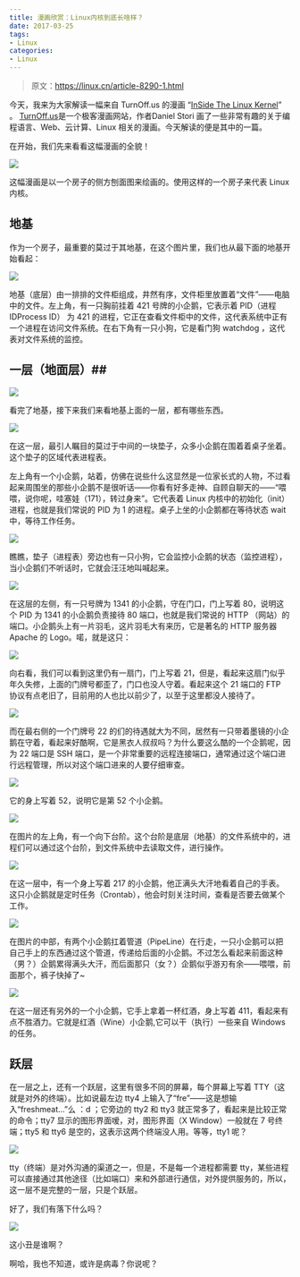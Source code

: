```yaml
---
title: 漫画欣赏：Linux内核到底长啥样？
date: 2017-03-25
tags:
- Linux
categories:
- Linux
---
```


> 原文：https://linux.cn/article-8290-1.html

今天，我来为大家解读一幅来自 TurnOff.us 的漫画 “[InSide The Linux Kernel](http://turnoff.us/geek/inside-the-linux-kernel/)” 。 [TurnOff.us](http://turnoff.us/)是一个极客漫画网站，作者Daniel Stori 画了一些非常有趣的关于编程语言、Web、云计算、Linux 相关的漫画。今天解读的便是其中的一篇。<!--more-->

在开始，我们先来看看这幅漫画的全貌！

![](https://img2.fanhaobai.com/2017/03/linux-core-caricature/5BD8ACFD12B2952124B8C9A70546A190.png)

这幅漫画是以一个房子的侧方刨面图来绘画的。使用这样的一个房子来代表 Linux 内核。

## 地基 ##

作为一个房子，最重要的莫过于其地基，在这个图片里，我们也从最下面的地基开始看起：

![](https://img3.fanhaobai.com/2017/03/linux-core-caricature/3C27118DE046AD57EF68F273C0D97CEB.png)

地基（底层）由一排排的文件柜组成，井然有序，文件柜里放置着“文件”——电脑中的文件。左上角，有一只胸前挂着 421 号牌的小企鹅，它表示着 PID（进程 IDProcess ID） 为 421 的进程，它正在查看文件柜中的文件，这代表系统中正有一个进程在访问文件系统。在右下角有一只小狗，它是看门狗 watchdog ，这代表对文件系统的监控。

## 一层（地面层）##

![](https://img4.fanhaobai.com/2017/03/linux-core-caricature/B3FBAEAC24E48666A4442ADEB950BE21.png)

看完了地基，接下来我们来看地基上面的一层，都有哪些东西。

![](https://img5.fanhaobai.com/2017/03/linux-core-caricature/7367932F64D0D54E31AF624CF830E0CF.png)

在这一层，最引人瞩目的莫过于中间的一块垫子，众多小企鹅在围着着桌子坐着。这个垫子的区域代表进程表。

左上角有一个小企鹅，站着，仿佛在说些什么这显然是一位家长式的人物，不过看起来周围坐的那些小企鹅不是很听话——你看有好多走神、自顾自聊天的——“喂喂，说你呢，哇塞娃（171），转过身来”。它代表着 Linux 内核中的初始化（init）进程，也就是我们常说的 PID 为 1 的进程。桌子上坐的小企鹅都在等待状态 wait 中，等待工作任务。

![](https://img0.fanhaobai.com/2017/03/linux-core-caricature/A60AFE2B528D380E7C11D921C5D416D2.png)

瞧瞧，垫子（进程表）旁边也有一只小狗，它会监控小企鹅的状态（监控进程），当小企鹅们不听话时，它就会汪汪地叫喊起来。

![](https://img1.fanhaobai.com/2017/03/linux-core-caricature/CDA46D0971D6354391ECC3A88E711EA0.png)

在这层的左侧，有一只号牌为 1341 的小企鹅，守在门口，门上写着 80，说明这个 PID 为 1341 的小企鹅负责接待 80 端口，也就是我们常说的 HTTP （网站）的端口。小企鹅头上有一片羽毛，这片羽毛大有来历，它是著名的 HTTP 服务器 Apache 的 Logo。喏，就是这只：

![](https://img2.fanhaobai.com/2017/03/linux-core-caricature/A92E721F6E3331ECFF02BF6A2E25F43D.png)

向右看，我们可以看到这里仍有一扇门，门上写着 21，但是，看起来这扇门似乎年久失修，上面的门牌号都歪了，门口也没人守着。看起来这个 21 端口的 FTP 协议有点老旧了，目前用的人也比以前少了，以至于这里都没人接待了。

![](https://img3.fanhaobai.com/2017/03/linux-core-caricature/C8277CBC07F312F62D0EF9DA9AF01F19.png)

而在最右侧的一个门牌号 22 的们的待遇就大为不同，居然有一只带着墨镜的小企鹅在守着，看起来好酷啊，它是黑衣人叔叔吗？为什么要这么酷的一个企鹅呢，因为 22 端口是 SSH 端口，是一个非常重要的远程连接端口，通常通过这个端口进行远程管理，所以对这个端口进来的人要仔细审查。

![](https://img4.fanhaobai.com/2017/03/linux-core-caricature/4AD005B03A39A0F49C0161914325B9C5.png)

它的身上写着 52，说明它是第 52 个小企鹅。

![](https://img5.fanhaobai.com/2017/03/linux-core-caricature/DBE8511ECE02DC8ADF849F5062B83433.png)

在图片的左上角，有一个向下台阶。这个台阶是底层（地基）的文件系统中的，进程们可以通过这个台阶，到文件系统中去读取文件，进行操作。

![](https://img0.fanhaobai.com/2017/03/linux-core-caricature/0E9D69D32086CA20007062B59842DE24.png)

在这一层中，有一个身上写着 217 的小企鹅，他正满头大汗地看着自己的手表。这只小企鹅就是定时任务（Crontab），他会时刻关注时间，查看是否要去做某个工作。

![](https://img1.fanhaobai.com/2017/03/linux-core-caricature/6ADA68452C7E8F3014CD8D7D68BF3DCD.png)

在图片的中部，有两个小企鹅扛着管道（PipeLine）在行走，一只小企鹅可以把自己手上的东西通过这个管道，传递给后面的小企鹅。不过怎么看起来前面这种（男？）企鹅累得满头大汗，而后面那只（女？）企鹅似乎游刃有余——喂喂，前面那个，裤子快掉了~

![](https://img2.fanhaobai.com/2017/03/linux-core-caricature/14227E17ECB4AD1852B67CAD4DA48F42.png)

在这一层还有另外的一个小企鹅，它手上拿着一杯红酒，身上写着 411，看起来有点不胜酒力。它就是红酒（Wine）小企鹅,它可以干（执行）一些来自 Windows 的任务。

## 跃层 ##

在一层之上，还有一个跃层，这里有很多不同的屏幕，每个屏幕上写着 TTY（这就是对外的终端）。比如说最左边  tty4 上输入了“fre”——这是想输入“freshmeat...”么 ：d ；它旁边的 tty2 和 tty3 就正常多了，看起来是比较正常的命令；tty7 显示的图形界面嗳，对，图形界面（X Window）一般就在 7 号终端；tty5 和 tty6 是空的，这表示这两个终端没人用。等等，tty1 呢？

![](https://img3.fanhaobai.com/2017/03/linux-core-caricature/62707DD3CCEB3B0765227E742A32F72F.png)

tty（终端）是对外沟通的渠道之一，但是，不是每一个进程都需要 tty，某些进程可以直接通过其他途径（比如端口）来和外部进行通信，对外提供服务的，所以，这一层不是完整的一层，只是个跃层。

好了，我们有落下什么吗？

![](https://img4.fanhaobai.com/2017/03/linux-core-caricature/A91A34A3B08128E2A06C66E8856585B0.png)

这小丑是谁啊？

啊哈，我也不知道，或许是病毒？你说呢？
